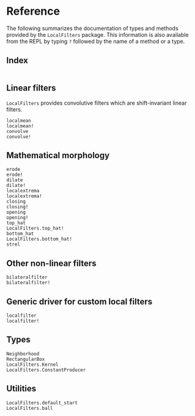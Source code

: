# Reference

The following summarizes the documentation of types and methods provided by the
`LocalFilters` package. This information is also available from the REPL by typing `?`
followed by the name of a method or a type.


## Index

```@index
```


## Linear filters

`LocalFilters` provides convolutive filters which are shift-invariant linear filters.

```@docs
localmean
localmean!
convolve
convolve!
```

## Mathematical morphology

```@docs
erode
erode!
dilate
dilate!
localextrema
localextrema!
closing
closing!
opening
opening!
top_hat
LocalFilters.top_hat!
bottom_hat
LocalFilters.bottom_hat!
strel
```

## Other non-linear filters

```@docs
bilateralfilter
bilateralfilter!
```

## Generic driver for custom local filters

```@docs
localfilter
localfilter!
```

## Types

```@docs
Neighborhood
RectangularBox
LocalFilters.Kernel
LocalFilters.ConstantProducer
```

## Utilities

```@docs
LocalFilters.default_start
LocalFilters.ball
```
